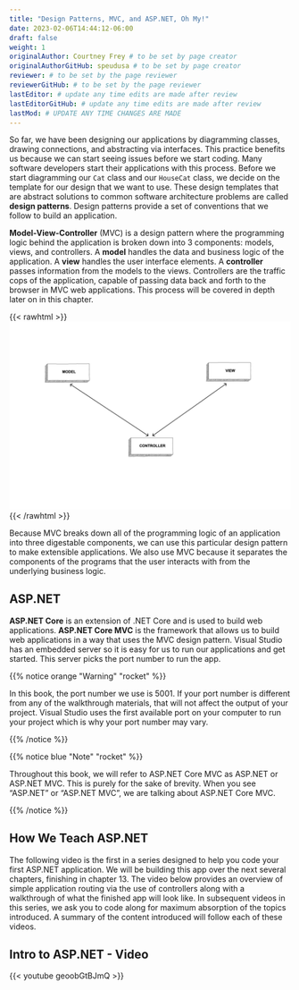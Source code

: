 ```yaml
---
title: "Design Patterns, MVC, and ASP.NET, Oh My!"
date: 2023-02-06T14:44:12-06:00
draft: false
weight: 1
originalAuthor: Courtney Frey # to be set by page creator
originalAuthorGitHub: speudusa # to be set by page creator
reviewer: # to be set by the page reviewer
reviewerGitHub: # to be set by the page reviewer
lastEditor: # update any time edits are made after review
lastEditorGitHub: # update any time edits are made after review
lastMod: # UPDATE ANY TIME CHANGES ARE MADE
---
```


So far, we have been designing our applications by diagramming classes, drawing connections, and abstracting via interfaces. This practice benefits us because we can start seeing issues before we start coding. Many software developers start their applications with this process. Before we start diagramming our `Cat` class and our `HouseCat` class, we decide on the template for our design that we want to use. These design templates that are abstract solutions to common software architecture problems are called **design patterns**. Design patterns provide a set of conventions that we follow to build an application.

**Model-View-Controller** (MVC) is a design pattern where the programming logic behind the application is broken down into 3 components: models, views, and controllers. A **model** handles the data and business logic of the application. A **view** handles the user interface elements. A **controller** passes information from the models to the views. Controllers are the traffic cops of the application, capable of passing data back and forth to the browser in MVC web applications. This process will be covered in depth later on in this chapter.

{{< rawhtml >}}
   <img src="pictures/mvcOverview.png" alt="MVC diagram" />
{{< /rawhtml >}}

Because MVC breaks down all of the programming logic of an application into three digestable components, we can use this particular design pattern to make extensible applications. We also use MVC because it separates the components of the programs that the user interacts with from the underlying business logic.

## ASP.NET

**ASP.NET Core** is an extension of .NET Core and is used to build web applications. **ASP.NET Core MVC** is the framework that allows us to build web applications in a way that uses the MVC design pattern. Visual Studio has an embedded server so it is easy for us to run our applications and get started. This server picks the port number to run the app. 

{{% notice orange "Warning" "rocket" %}} 

   In this book, the port number we use is 5001. If your port number is different from any of the walkthrough materials, that will not affect the output of your project. Visual Studio uses the first available port on your computer to run your project which is why your port number may vary.  

{{% /notice %}}

{{% notice blue "Note" "rocket" %}} 

   Throughout this book, we will refer to ASP.NET Core MVC as ASP.NET or ASP.NET MVC. This is purely for the sake of brevity. When you see “ASP.NET” or “ASP.NET MVC”, we are talking about ASP.NET Core MVC.

{{% /notice %}}

## How We Teach ASP.NET

The following video is the first in a series designed to help you code your first ASP.NET application. We will be building this app over the next several chapters, finishing in chapter 13. The video below provides an overview of simple application routing via the use of controllers along with a walkthrough of what the finished app will look like. In subsequent videos in this series, we ask you to code along for maximum absorption of the topics introduced. A summary of the content introduced will follow each of these videos.

## Intro to ASP.NET - Video

<!-- TODO: update link once video is unlisted. -->

{{< youtube geoobGtBJmQ >}}